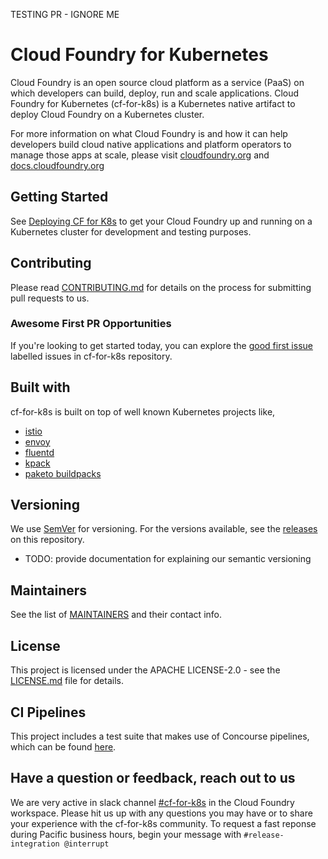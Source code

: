 TESTING PR - IGNORE ME

# Cloud Foundry for Kubernetes
Cloud Foundry is an open source cloud platform as a service (PaaS) on which developers can build, deploy, run and scale applications. Cloud Foundry for Kubernetes (cf-for-k8s) is a Kubernetes native artifact to deploy Cloud Foundry on a Kubernetes cluster. 

For more information on what Cloud Foundry is and how it can help developers build cloud native applications and platform operators to manage those apps at scale, please visit [cloudfoundry.org](https://cloudfoundry.org) and [docs.cloudfoundry.org](https://docs.cloudfoundry.org/)

## Getting Started
See [Deploying CF for K8s](docs/deploy.md) to get your Cloud Foundry up and running on a Kubernetes cluster for development and testing purposes.

## Contributing
Please read [CONTRIBUTING.md](community/CONTRIBUTING.md) for details on the process for submitting pull requests to us.

### Awesome First PR Opportunities
If you're looking to get started today, you can explore the [good first issue](https://github.com/cloudfoundry/cf-for-k8s/issues?q=is%3Aopen+is%3Aissue+label%3A%22Good+first+issue%22) labelled issues in cf-for-k8s repository. 

## Built with
cf-for-k8s is built on top of well known Kubernetes projects like,
- [istio](https://github.com/istio/istio)
- [envoy](https://github.com/envoyproxy/envoy) 
- [fluentd](https://www.fluentd.org/)
- [kpack](https://github.com/pivotal/kpack)
- [paketo buildpacks](https://paketo.io)

## Versioning

We use [SemVer](https://semver.org/) for versioning. For the versions available, see the [releases](https://github.com/cloudfoundry/cf-for-k8s/releases) on this repository.

- TODO: provide documentation for explaining our semantic versioning

## Maintainers

See the list of [MAINTAINERS](community/MAINTAINERS.md) and their contact info.

## License

This project is licensed under the APACHE LICENSE-2.0 - see the [LICENSE.md](LICENSE) file for details.

## CI Pipelines

This project includes a test suite that makes use of Concourse pipelines, which can be found [here](https://release-integration.ci.cf-app.com/teams/main/pipelines/cf-for-k8s).

## Have a question or feedback, reach out to us

We are very active in slack channel [#cf-for-k8s](https://cloudfoundry.slack.com/archives/CH9LF6V1P) in the Cloud Foundry workspace. Please hit us up with any questions you may have or to share your experience with the cf-for-k8s community. To request a fast reponse during Pacific business hours, begin your message with `#release-integration @interrupt`
